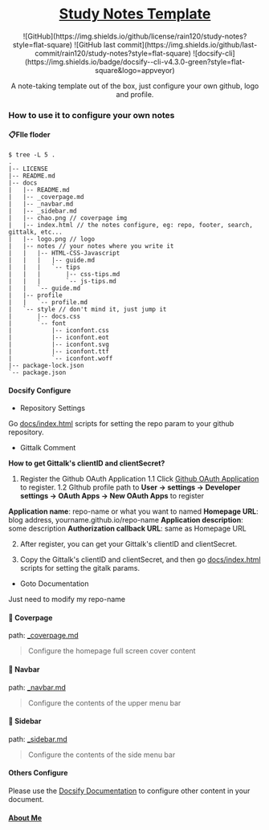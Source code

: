 <!--
 * @Author: Rain120
 * @Date: 2019-07-11 22:33:37
 * @LastEditTime: 2019-09-08 15:50:22
 -->
<h1 align="center">
<a href="https://rain120.github.io/study-notes">Study Notes Template</a>
</h1>

<div align="center">

  <p align="center">
  ![GitHub](https://img.shields.io/github/license/rain120/study-notes?style=flat-square)
  ![GitHub last commit](https://img.shields.io/github/last-commit/rain120/study-notes?style=flat-square)
  ![docsify-cli](https://img.shields.io/badge/docsify--cli-v4.3.0-green?style=flat-square&logo=appveyor)
  </p>

  <p align="center">A note-taking template out of the box, just configure your own github, logo and profile.</p>
</div>

### How to use it to configure your own notes

#### 📋FIle floder

```shell
$ tree -L 5 .
.
|-- LICENSE
|-- README.md
|-- docs
|   |-- README.md
|   |-- _coverpage.md
|   |-- _navbar.md
|   |-- _sidebar.md
|   |-- chao.png // coverpage img
|   |-- index.html // the notes configure, eg: repo, footer, search, gittalk, etc...
|   |-- logo.png // logo
|   |-- notes // your notes where you write it
|   |   |-- HTML-CSS-Javascript
|   |   |   |-- guide.md
|   |   |   `-- tips
|   |   |       |-- css-tips.md
|   |   |       `-- js-tips.md
|   |   `-- guide.md
|   |-- profile
|   |   `-- profile.md
|   `-- style // don't mind it, just jump it
|       |-- docs.css
|       `-- font
|           |-- iconfont.css
|           |-- iconfont.eot
|           |-- iconfont.svg
|           |-- iconfont.ttf
|           `-- iconfont.woff
|-- package-lock.json
`-- package.json
```

#### Docsify Configure

- Repository Settings

Go [docs/index.html](./docs/index.html) scripts for setting the repo param to your github repository.

- Gittalk Comment

**How to get Gittalk's clientID and clientSecret?**

1. Register the Github OAuth Application
1.1 Click [Github OAuth Application](https://github.com/settings/applications/new) to register.
1.2 GIthub profile path to **User -> settings ->  Developer settings -> OAuth Apps -> New OAuth Apps** to register

**Application name**: repo-name or what you want to named
**Homepage URL**: blog address, yourname.github.io/repo-name
**Application description**: some description
**Authorization callback URL**: same as Homepage URL

2. After register, you can get your Gittalk's clientID and clientSecret.

3. Copy the Gittalk's clientID and clientSecret, and then go [docs/index.html](./docs/index.html) scripts for setting the gitalk params.

* Goto Documentation

Just need to modify my repo-name

#### 📙 Coverpage

path: [_coverpage.md](./docs/_coverpage.md)

> Configure the homepage full screen cover content

#### 📙 Navbar

path: [_navbar.md](./docs/_navbar.md)

> Configure the contents of the upper menu bar

#### 📙 Sidebar

path: [_sidebar.md](./docs/_sidebar.md)

> Configure the contents of the side menu bar

#### Others Configure

Please use the [Docsify Documentation](https://docsify.js.org) to configure other content in your document.

#### [About Me](https://rain120.github.io/study-notes/#/profile/profile.md)

